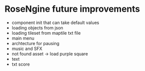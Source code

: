 # RoseNgine future improvements

- component init that can take default values
- loading objects from json
- loading tileset from maptile txt file
- main menu
- archtecture for pausing
- music and SFX
- not found asset -> load purple square 
- text
- txt score



